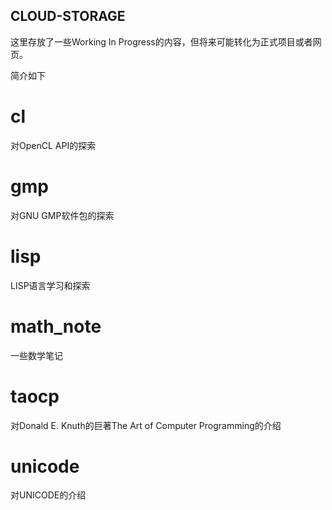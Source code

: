 CLOUD-STORAGE
-------------

这里存放了一些Working In Progress的内容，但将来可能转化为正式项目或者网页。

简介如下

cl
==

对OpenCL API的探索

gmp
===

对GNU GMP软件包的探索

lisp
====

LISP语言学习和探索

math_note
=========

一些数学笔记

taocp
=====

对Donald E. Knuth的巨著The Art of Computer Programming的介绍

unicode
=======

对UNICODE的介绍
